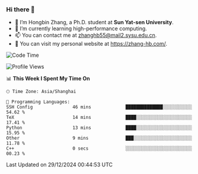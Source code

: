 ### Hi there 👋

- 🔭 I’m Hongbin Zhang, a Ph.D. student at **Sun Yat-sen University**.
- 🌱 I’m currently learning high-performance computing.
- 📫 You can contact me at zhanghb55@mail2.sysu.edu.cn.
- 👀 You can visit my personal website at https://zhang-hb.com/.

<!--START_SECTION:waka-->
![Code Time](http://img.shields.io/badge/Code%20Time-356%20hrs-blue)

![Profile Views](http://img.shields.io/badge/Profile%20Views-5-blue)

📊 **This Week I Spent My Time On** 

```text
🕑︎ Time Zone: Asia/Shanghai

💬 Programming Languages: 
SSH Config               46 mins             ██████████████░░░░░░░░░░░   54.62 % 
TeX                      14 mins             ████░░░░░░░░░░░░░░░░░░░░░   17.41 % 
Python                   13 mins             ████░░░░░░░░░░░░░░░░░░░░░   15.95 % 
Other                    9 mins              ███░░░░░░░░░░░░░░░░░░░░░░   11.78 % 
C++                      0 secs              ░░░░░░░░░░░░░░░░░░░░░░░░░   00.23 % 
```


 Last Updated on 29/12/2024 00:44:53 UTC
<!--END_SECTION:waka-->
